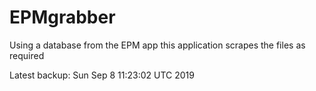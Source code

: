 # EPMgrabber
Using a database from the EPM app this application scrapes the files as required


Latest backup: Sun Sep 8 11:23:02 UTC 2019
